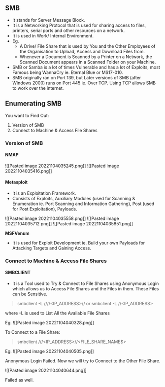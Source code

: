 ## SMB

- It stands for Server Message Block.
- It is a Networking Protocol that is used for sharing access to files, printers, serial ports and other resources on a network.
- It is used in Work/ Internal Environment.
- Eg.
	- A Drive/ File Share that is used by You and the Other Employees of the Organisation to Upload, Access and Download Files from.
	- Whenever a Document is Scanned by a Printer on a Network, the Scanned Document appears in a Scanned Folder on your Machine.
- SMB or Samba is a lot of times Vulnerable and has a lot of Exploits, most Famous being WannaCry ie. Eternal Blue or MS17-010.
- SMB originally ran on Port 139, but Later versions of SMB (after Windows 2000) runs on Port 445 ie. Over TCP. Using TCP allows SMB to work over the internet.

## Enumerating SMB

You want to Find Out: 

1. Version of SMB
2. Connect to Machine & Access File Shares

### Version of SMB

#### NMAP

![[Pasted image 20221104035245.png]]
![[Pasted image 20221104035416.png]]

#### Metasploit

- It is an Exploitation Framework.
- Consists of Exploits, Auxiliary Modules (used for Scanning & Enumeration ie. Port Scanning and Information Gathering), Post (used for Post Exploitation), Payloads.

![[Pasted image 20221104035558.png]]
![[Pasted image 20221104035712.png]]
![[Pasted image 20221104035851.png]]

**MSFVenum**

- It is used for Exploit Development ie. Build your own Payloads for Attacking Targets and Gaining Access.

### Connect to Machine & Access File Shares

#### SMBCLIENT

- It is a Tool used to Try & Connect to File Shares using Anonymous Login which allows us to Access File Shares and the Files in them. These Files can be Sensitive.

> smbclient -L ////<IP_ADDRESS>//
> or
> smbclient -L //<IP_ADDRESS>

where -L is used to List All the Available File Shares

Eg.
![[Pasted image 20221104040328.png]]

To Connect to a File Share:

> smbclient ///<IP_ADDRESS>//<FILE_SHARE_NAME$>

Eg.
![[Pasted image 20221104040505.png]]

Anonymous Login Failed.
Now we will try to Connect to the Other File Share.

![[Pasted image 20221104040644.png]]

Failed as well.